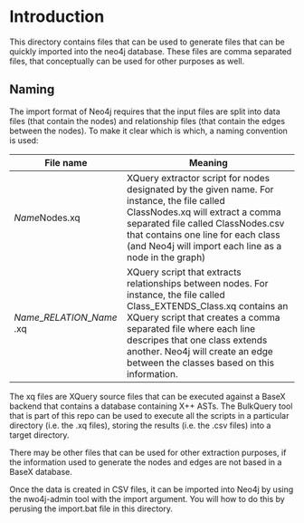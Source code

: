 # Introduction #

This directory contains files that can be used to generate files that can be quickly imported into the neo4j database. These files are comma separated files, that conceptually can be used for other purposes as well.

## Naming ##
The import format of Neo4j requires that the input files are split into data files (that contain the nodes) and relationship files (that contain the edges between the nodes). To make it clear which is which, a naming convention is used:

| File name | Meaning |
| -- | -- |
*Name*Nodes.xq | XQuery extractor script for nodes designated by the given name. For instance, the file called ClassNodes.xq will extract a comma separated file called ClassNodes.csv that contains one line for each class (and Neo4j will import each line as a node in the graph) |
*Name*\_*RELATION*\_*Name* .xq| XQuery script that extracts relationships between nodes. For instance, the file called Class\_EXTENDS\_Class.xq contains an XQuery script that creates a comma separated file where each line descripes that one class extends another. Neo4j will create an edge between the classes based on this information. | 


The xq files are XQuery source files that can be executed against a BaseX backend that contains a database containing X++ ASTs. The BulkQuery tool that is part of this repo can be used to execute all the scripts in a particular directory (i.e. the .xq files), storing the results (i.e. the .csv files) into a target directory.

There may be other files that can be used for other extraction purposes, if the information used to generate the nodes and edges are not based in a BaseX database. 

Once the data is created in CSV files, it can be imported into Neo4j by using the nwo4j-admin tool with the import argument. You will how to do this by perusing the import.bat file in this directory.

